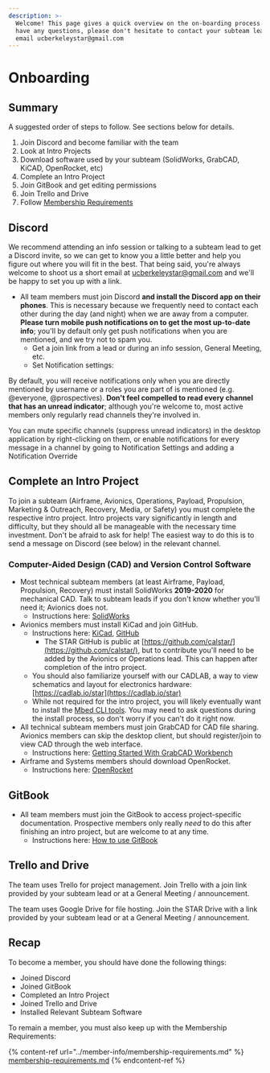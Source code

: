 ```yaml
---
description: >-
  Welcome! This page gives a quick overview on the on-boarding process. If you
  have any questions, please don't hesitate to contact your subteam lead or
  email ucberkeleystar@gmail.com
---
```


# Onboarding

## Summary

A suggested order of steps to follow. See sections below for details.

1. Join Discord and become familiar with the team
2. Look at Intro Projects
3. Download software used by your subteam (SolidWorks, GrabCAD, KiCAD, OpenRocket, etc)
4. Complete an Intro Project
5. Join GitBook and get editing permissions
6. Join Trello and Drive
7. Follow [Membership Requirements](../member-info/membership-requirements.md)

## Discord

We recommend attending an info session or talking to a subteam lead to get a Discord invite, so we can get to know you a little better and help you figure out where you will fit in the best. That being said, you're always welcome to shoot us a short email at [ucberkeleystar@gmail.com](mailto:ucberkeleystar@gmail.com) and we'll be happy to set you up with a link.

* All team members must join Discord **and install the Discord app on their phones**. This is necessary because we frequently need to contact each other during the day (and night) when we are away from a computer. **Please turn mobile push notifications on to get the most up-to-date info**; you'll by default only get push notifications when you are mentioned, and we try not to spam you.
  * Get a join link from a lead or during an info session, General Meeting, etc.
  * Set Notification settings:

By default, you will receive notifications only when you are directly mentioned by username or a roles you are part of is mentioned (e.g. @everyone, @prospectives). **Don't feel compelled to read every channel that has an unread indicator**; although you're welcome to, most active members only regularly read channels they're involved in.&#x20;

You can mute specific channels (suppress unread indicators) in the desktop application by right-clicking on them, or enable notifications for every message in a channel by going to Notification Settings and adding a Notification Override

## Complete an Intro Project

To join a subteam (Airframe, Avionics, Operations, Payload, Propulsion, Marketing & Outreach, Recovery, Media, or Safety) you must complete the respective intro project. Intro projects vary significantly in length and difficulty, but they should all be manageable with the necessary time investment. Don't be afraid to ask for help! The easiest way to do this is to send a message on Discord (see below) in the relevant channel.

### Computer-Aided Design (CAD) and Version Control Software

* Most technical subteam members (at least Airframe, Payload, Propulsion, Recovery) must install SolidWorks **2019-2020** for mechanical CAD. Talk to subteam leads if you don't know whether you'll need it; Avionics does not.
  * Instructions here: [SolidWorks](../tutorials/software/solidworks.md)
* Avionics members must install KiCad and join GitHub.
  * Instructions here: [KiCad](../tutorials/avionics/kicad.md), [GitHub](../tutorials/avionics/git-and-workflow.md)
    * The STAR GitHub is public at [https://github.com/calstar/](https://github.com/calstar/), but to contribute you'll need to be added by the Avionics or Operations lead. This can happen after completion of the intro project.
  * You should also familiarize yourself with our CADLAB, a way to view schematics and layout for electronics hardware: [https://cadlab.io/star](https://cadlab.io/star)
  * While not required for the intro project, you will likely eventually want to install the [Mbed CLI tools](../tutorials/avionics/mbed-command-line-interface-cli-tools.md). You may need to ask questions during the install process, so don't worry if you can't do it right now.
* All technical subteam members must join GrabCAD for CAD file sharing. Avionics members can skip the desktop client, but should register/join to view CAD through the web interface.
  * Instructions here: [Getting Started With GrabCAD Workbench](../tutorials/software/deprecated-software/getting-started-with-grabcad.md)
* Airframe and Systems members should download OpenRocket.
  * Instructions here: [OpenRocket](../tutorials/software/openrocket-installation.md)

## GitBook

* All team members must join the GitBook to access project-specific documentation. Prospective members only really _need_ to do this after finishing an intro project, but are welcome to at any time.
  * Instructions here: [How to use GitBook](../how-to-use-gitbook.md)

## Trello and Drive

The team uses Trello for project management. Join Trello with a join link provided by your subteam lead or at a General Meeting / announcement.

The team uses Google Drive for file hosting. Join the STAR Drive with a link provided by your subteam lead or at a General Meeting / announcement.

## Recap

To become a member, you should have done the following things:

* Joined Discord
* Joined GitBook
* Completed an Intro Project
* Joined Trello and Drive
* Installed Relevant Subteam Software

To remain a member, you must also keep up with the Membership Requirements:

{% content-ref url="../member-info/membership-requirements.md" %}
[membership-requirements.md](../member-info/membership-requirements.md)
{% endcontent-ref %}
